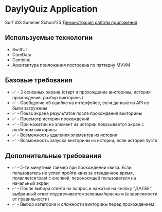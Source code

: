 # DaylyQuiz Application
Surf iOS Summer School'25
[Демонстрация работы приложения](https://www.youtube.com/shorts/hN6XEm4Qmq0)

## Используемые технологии
- SwiftUI
- CoreData
- Combine
- Архитектура приложения построена по паттерну MVVM

## Базовые требования
- ✅ - 3 основных экрана (старт и прохождение викторины, история прохождений, разбор викторины)
- ✅ - Сообщение об ошибке на интерфейсе, если данные из API не были загружены
- ✅ - Показ экрана результатов после прохождения викторины
- ✅ - Просмотр истории прохождений
- ✅ - При нажатии на элемент из истории показывается экран с разбором викторины
- ✅ - Возможность удаления элементов из истории
- ✅ - Возможность запуска викторины из истории, если история пуста

## Дополнительные требования
- ✅ - 5-ти минутный таймер при прохождении квиза. Если пользователь не успел пройти квиз за отведенное время, появляется toast с кнопкой, переносящей пользователя на начальный экран
- ✅ - После выбора ответа на вопрос и нажатия на кнопку "ДАЛЕЕ", выбранный ответ подсвечивается зеленым/красным (в зависимости от правильности)
- ✅ - Выбор категории и сложности викторины перед прохождением
  
